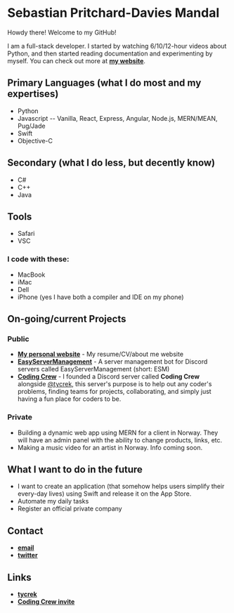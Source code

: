 # Sebastian Pritchard-Davies Mandal
Howdy there! Welcome to my GitHub!

I am a full-stack developer. I started by watching 6/10/12-hour videos about Python, and then started reading documentation and experimenting by myself.
You can check out more at **[my website](https://sebmandal.com)**.

## Primary Languages (what I do most and my expertises)
- Python
- Javascript
-- Vanilla, React, Express, Angular, Node.js, MERN/MEAN, Pug/Jade
- Swift
- Objective-C

## Secondary (what I do less, but decently know)
- C#
- C++
- Java

## Tools
- Safari
- VSC
### I code with these:
- MacBook
- iMac
- Dell
- iPhone (yes I have both a compiler and IDE on my phone)

## On-going/current Projects
### Public
- **[My personal website](https://sebmandal.com)** - My resume/CV/about me website
- **[EasyServerManagement](https://github.com/sebastianmandal/EasyServerManagement)** - A server management bot for Discord servers called EasyServerManagement (short: ESM)
- **[Coding Crew](https://discord.gg/6Y93Gwd)** - I founded a Discord server called **Coding Crew** alongside [@tycrek](https://github.com/tycrek), this server's purpose is to help out any coder's problems, finding teams for projects, collaborating, and simply just having a fun place for coders to be.
### Private
- Building a dynamic web app using MERN for a client in Norway. They will have an admin panel with the ability to change products, links, etc.
- Making a music video for an artist in Norway. Info coming soon.

## What I want to do in the future
- I want to create an application (that somehow helps users simplify their every-day lives) using Swift and release it on the App Store.
- Automate my daily tasks
- Register an official private company

## Contact
- **[email](mailto:sebastian.mandal@icloud.com)**
- **[twitter](https://twitter.com/pritchardmandal)**

## Links
- **[tycrek](https://github.com/tycrek)**
- **[Coding Crew invite](https://discord.gg/6Y93Gwd)**
